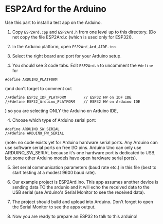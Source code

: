 # ESP2Ard for the Arduino

Use this part to install a test app on the Arduino.

1) Copy `ESP2Ard.cpp` and `ESP2Ard.h` from one  level up to this
directory. (Do not copy the file ESP2Ard.c (which is used only for ESP32)).

4) In the Arduino platform, open `ESP2Ard_Ard_AIDE.ino`

5) Select the right board and port for your Arduino setup.

3) You should see 3 code tabs. Edit `ESP2Ard.h` to uncomment the  `#define` for

 `#define ARDUINO_PLATFORM`

 (and don't forget to comment out

```
//#define ESP32_IDF_PLATFORM        // ESP32 HW on IDF IDE
//#define ESP32_Arduino_PLATFORM    // ESP32 HW on Arduino IDE
```
) so you are selecting ONLY the Arduino on Arduino IDE,

4) Choose which type of Arduino serial port:

```
#define ARDUINO_SW_SERIAL
//#define ARDUINO_HW_SERIAL
```

(note: no code exists yet for Arduino hardware serial ports. Any
Arduino can use software serial ports on free I/O pins.
Arduino Uno can only use ARDUINO_SW_SERIAL because it's one hardware port is
dedicated to USB, but some other Arduino models have open hardware serial ports).

5) Set serial communication parameters (baud rate etc.) in this file (best to
start testing at a modest 9600 baud rate).

5) Our example project is ESP2Ard.ino.  This app assumes another device is sending data TO the ardunio and it will echo the received data to the USB serial (use Arduino's Serial  Monitor to see the received data).

7) The project should build and upload into Arduino.   Don't forget to
open the Serial Monitor to see the apps output.

8) Now you are ready to prepare an ESP32 to talk to this arduino!
